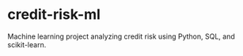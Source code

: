 # credit-risk-ml
Machine learning project analyzing credit risk using Python, SQL, and scikit-learn.
